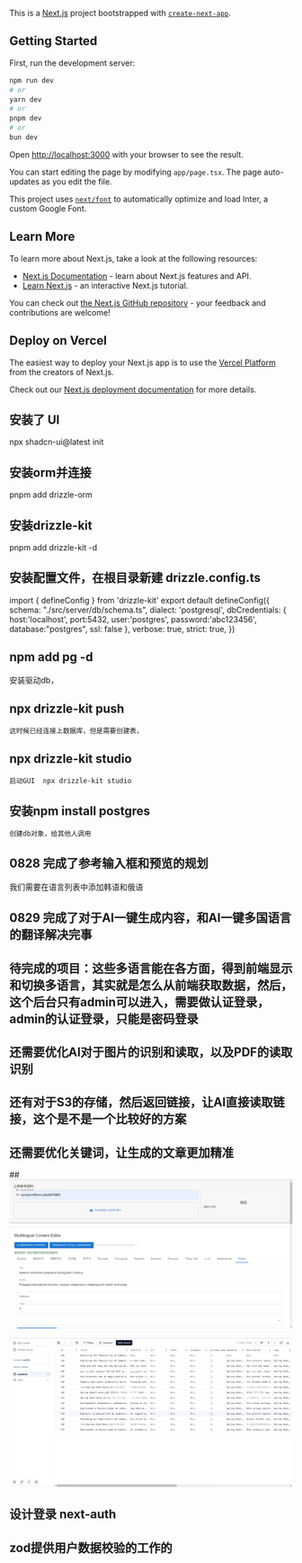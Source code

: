 This is a [Next.js](https://nextjs.org/) project bootstrapped with [`create-next-app`](https://github.com/vercel/next.js/tree/canary/packages/create-next-app).

## Getting Started

First, run the development server:

```bash
npm run dev
# or
yarn dev
# or
pnpm dev
# or
bun dev
```

Open [http://localhost:3000](http://localhost:3000) with your browser to see the result.

You can start editing the page by modifying `app/page.tsx`. The page auto-updates as you edit the file.

This project uses [`next/font`](https://nextjs.org/docs/basic-features/font-optimization) to automatically optimize and load Inter, a custom Google Font.

## Learn More

To learn more about Next.js, take a look at the following resources:

- [Next.js Documentation](https://nextjs.org/docs) - learn about Next.js features and API.
- [Learn Next.js](https://nextjs.org/learn) - an interactive Next.js tutorial.

You can check out [the Next.js GitHub repository](https://github.com/vercel/next.js/) - your feedback and contributions are welcome!

## Deploy on Vercel

The easiest way to deploy your Next.js app is to use the [Vercel Platform](https://vercel.com/new?utm_medium=default-template&filter=next.js&utm_source=create-next-app&utm_campaign=create-next-app-readme) from the creators of Next.js.

Check out our [Next.js deployment documentation](https://nextjs.org/docs/deployment) for more details.
## 安装了 UI
npx shadcn-ui@latest init
## 安装orm并连接
pnpm add drizzle-orm
## 安装drizzle-kit
pnpm add drizzle-kit -d
## 安装配置文件，在根目录新建 drizzle.config.ts
   import { defineConfig } from 'drizzle-kit'
export default defineConfig({
  schema: "./src/server/db/schema.ts",
  dialect: 'postgresql',
  dbCredentials: {
    host:'localhost',
      port:5432,
      user:'postgres',
      password:'abc123456',
      database:"postgres",
      ssl: false
  },
  verbose: true,
  strict: true,
})
##  npm add pg -d
   安装驱动db，
##   npx drizzle-kit push
    这时候已经连接上数据库，但是需要创建表，
##  npx drizzle-kit studio
    启动GUI  npx drizzle-kit studio
## 安装npm install postgres 
    创建db对象，给其他人调用

##  0828 完成了参考输入框和预览的规划
我们需要在语言列表中添加韩语和俄语
##  0829 完成了对于AI一键生成内容，和AI一键多国语言的翻译解决完事

##  待完成的项目：这些多语言能在各方面，得到前端显示和切换多语言，其实就是怎么从前端获取数据，然后，这个后台只有admin可以进入，需要做认证登录，admin的认证登录，只能是密码登录
##  还需要优化AI对于图片的识别和读取，以及PDF的读取识别
##  还有对于S3的存储，然后返回链接，让AI直接读取链接，这个是不是一个比较好的方案
##  还需要优化关键词，让生成的文章更加精准
##![alt text](public\image.png)

![alt text](public\image02.png)
## 设计登录 next-auth
## zod提供用户数据校验的工作的
## 
